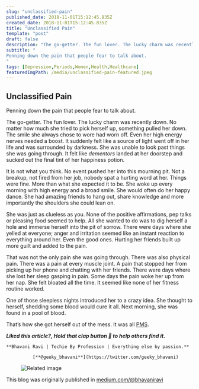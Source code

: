 ```yaml
---
slug: "unclassified-pain"
published_date: 2018-11-01T15:12:45.835Z
created_date: 2018-11-01T15:12:45.835Z
title: "Unclassified Pain"
template: "post"
draft: false
description: "The go-getter. The fun lover. The lucky charm was recently down. No matter how much she tried to pick herself up, something pulled her down. The smile she always chose to wore had worn off. Even her…"
subtitle: "
Penning down the pain that people fear to talk about.
"
tags: [Depression,Periods,Women,Health,Healthcare]
featuredImgPath: /media/unclassified-pain-featured.jpeg
---
```

## Unclassified Pain

Penning down the pain that people fear to talk about.

The go-getter. The fun lover. The lucky charm was recently down. No matter how much she tried to pick herself up, something pulled her down. The smile she always chose to wore had worn off. Even her high energy nerves needed a boost. It suddenly felt like a source of light went off in her life and was surrounded by darkness. She was unable to look past things she was going through. It felt like _dementors_ landed at her doorstep and sucked out the final tint of her happiness potion.

It is not what you think. No event pushed her into this mourning pit. Not a breakup, not fired from her job, nobody spat a hurting word at her. Things were fine. More than what she expected it to be. She woke up every morning with high energy and a broad smile. She would often do her happy dance. She had amazing friends to hang out, share knowledge and more importantly the shoulders she could lean on.

She was just as clueless as you. None of the positive affirmations, pep talks or pleasing food seemed to help. All she wanted to do was to dig herself a hole and immerse herself into the pit of sorrow. There were days where she yelled at everyone; anger and irritation seemed like an instant reaction to everything around her. Even the good ones. Hurting her friends built up more guilt and added to the pain.

That was not the only pain she was going through. There was also physical pain. There was a pain at every muscle joint. A pain that stopped her from picking up her phone and chatting with her friends. There were days where she lost her sleep gasping in pain. Some days the pain woke her up from her nap. She felt bloated all the time. It seemed like none of her fitness routine worked.

One of those sleepless nights introduced her to a crazy idea. She thought to herself, shedding some blood would cure it all. Next morning, she was found in a pool of blood.

That’s how she got herself out of the mess. It was all [PMS](https://www.healthline.com/health/premenstrual-syndrome).

**_Liked this article?, Hold that clap button 👏 to help others find it._**

```
**Bhavani Ravi | Techie By Profession | Everything else by passion.**  
                            
          [**@geeky_bhavani**](https://twitter.com/geeky_bhavani)
```
<figure>

![Related image](/media/unclassified-pain-featured.jpeg)

</figure>

This blog was originally published in [medium.com/@bhavaniravi](https://medium.com/@bhavaniravi)
